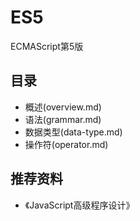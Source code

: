 # ES5

ECMAScript第5版

## 目录

* 概述(overview.md)
* 语法(grammar.md)
* 数据类型(data-type.md)
* 操作符(operator.md)

## 推荐资料

* 《JavaScript高级程序设计》